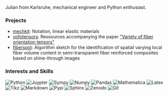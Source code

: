 Julian from Karlsruhe, mechanical engineer and Python enthusiast.

### Projects
- [mechkit][url_mechkit]: Notation, linear elastic materials
- [vofotensors][url_vofotensors]: Ressources accompanying the paper ["Variety of fiber orientation tensors"][url_variety_o_f_o_tensors]
- [fiberspot][url_fiberspot]: Algorithm sketch for the identification of spatial varying local fiber volume content in semi-transparent fiber reinforced composites based on shine-through images

### Interests and Skills
![Python](https://img.shields.io/badge/-Python-4B8BBE?&logo=Python&logoColor=fff)
![Juypter](https://img.shields.io/badge/-Jupyter-F37626?&logo=Jupyter&logoColor=fff)
![Sympy](https://img.shields.io/badge/-SymPy-3B5526?&logo=SymPy)
![Numpy](https://img.shields.io/badge/-Numpy-013243?&logo=NumPy)
![Pandas](https://img.shields.io/badge/-Pandas-150458?&logo=pandas)
![Mathematica](https://img.shields.io/badge/-Mathematica-DD1100?)
![Latex](https://img.shields.io/badge/-LaTeX-008080?&logo=LaTeX&?style=plastic)
![Tikz](https://img.shields.io/badge/-TikZ-000000?&?style=plastic)
![Markdown](https://img.shields.io/badge/-Markdown-000000?&logo=Markdown)
![Pypi](https://img.shields.io/badge/-PyPI-3775A9?&logo=PyPI&logoColor=fff)
![Sphinx](https://img.shields.io/badge/-Sphinx-000000?&?style=plastic)
![Zenodo](https://img.shields.io/badge/-Zenodo-1682D4?&logo=Zenodo&logoColor=000)
![Git](https://img.shields.io/badge/-Git-F05032?&logo=Git&logoColor=fff)



[url_mechkit]: https://github.com/JulianKarlBauer/mechkit
[url_vofotensors]: https://github.com/JulianKarlBauer/fiber_orientation_tensors_2021
[url_variety_o_f_o_tensors]: https://journals.sagepub.com/doi/full/10.1177/10812865211057602
[url_fiberspot]: https://github.com/JulianKarlBauer/fiberspot


